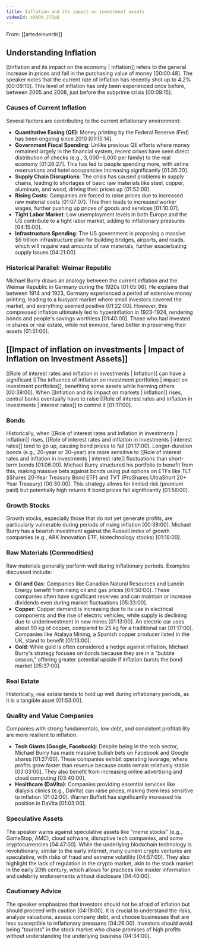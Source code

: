 ```yaml
---
title: Inflation and its impact on investment assets
videoId: xXA0V_J7GpQ
---
```


From: [[artedeinvertir]] <br/> 

## Understanding Inflation
[[Inflation and its impact on the economy | Inflation]] refers to the general increase in prices and fall in the purchasing value of money <a class="yt-timestamp" data-t="00:00:48">[00:00:48]</a>. The speaker notes that the current rate of inflation has recently shot up to 4.2% <a class="yt-timestamp" data-t="00:09:10">[00:09:10]</a>. This level of inflation has only been experienced once before, between 2005 and 2008, just before the subprime crisis <a class="yt-timestamp" data-t="00:09:15">[00:09:15]</a>.

### Causes of Current Inflation
Several factors are contributing to the current inflationary environment:
*   **Quantitative Easing (QE)**: Money printing by the Federal Reserve (Fed) has been ongoing since 2010 <a class="yt-timestamp" data-t="01:15:14">[01:15:14]</a>.
*   **Government Fiscal Spending**: Unlike previous QE efforts where money remained largely in the financial system, recent crises have seen direct distribution of checks (e.g., $3,000-$6,000 per family) to the real economy <a class="yt-timestamp" data-t="01:26:27">[01:26:27]</a>. This has led to people spending more, with airline reservations and hotel occupancies increasing significantly <a class="yt-timestamp" data-t="01:36:20">[01:36:20]</a>.
*   **Supply Chain Disruptions**: The crisis has caused problems in supply chains, leading to shortages of basic raw materials like steel, copper, aluminum, and wood, driving their prices up <a class="yt-timestamp" data-t="01:52:00">[01:52:00]</a>.
*   **Rising Costs**: Companies are forced to raise prices due to increased raw material costs <a class="yt-timestamp" data-t="01:07:07">[01:07:07]</a>. This then leads to increased worker wages, further pushing up prices of goods and services <a class="yt-timestamp" data-t="01:10:07">[01:10:07]</a>.
*   **Tight Labor Market**: Low unemployment levels in both Europe and the US contribute to a tight labor market, adding to inflationary pressures <a class="yt-timestamp" data-t="04:15:00">[04:15:00]</a>.
*   **Infrastructure Spending**: The US government is proposing a massive $6 trillion infrastructure plan for building bridges, airports, and roads, which will require vast amounts of raw materials, further exacerbating supply issues <a class="yt-timestamp" data-t="04:21:00">[04:21:00]</a>.

### Historical Parallel: Weimar Republic
Michael Burry draws an analogy between the current inflation and the Weimar Republic in Germany during the 1920s <a class="yt-timestamp" data-t="01:05:06">[01:05:06]</a>. He explains that between 1914 and 1923, Germany experienced a period of extensive money printing, leading to a buoyant market where small investors covered the market, and everything seemed positive <a class="yt-timestamp" data-t="01:22:00">[01:22:00]</a>. However, this compressed inflation ultimately led to hyperinflation in 1923-1924, rendering bonds and people's savings worthless <a class="yt-timestamp" data-t="01:40:00">[01:40:00]</a>. Those who had invested in shares or real estate, while not immune, fared better in preserving their assets <a class="yt-timestamp" data-t="01:51:00">[01:51:00]</a>.

## [[Impact of inflation on investments | Impact of Inflation on Investment Assets]]
[[Role of interest rates and inflation in investments | Inflation]] can have a significant [[The influence of inflation on investment portfolios | impact on investment portfolios]], benefiting some assets while harming others <a class="yt-timestamp" data-t="00:39:00">[00:39:00]</a>. When [[Inflation and its impact on markets | inflation]] rises, central banks eventually have to raise [[Role of interest rates and inflation in investments | interest rates]] to control it <a class="yt-timestamp" data-t="01:17:00">[01:17:00]</a>.

### Bonds
Historically, when [[Role of interest rates and inflation in investments | inflation]] rises, [[Role of interest rates and inflation in investments | interest rates]] tend to go up, causing bond prices to fall <a class="yt-timestamp" data-t="01:17:00">[01:17:00]</a>. Longer-duration bonds (e.g., 20-year or 30-year) are more sensitive to [[Role of interest rates and inflation in investments | interest rate]] fluctuations than short-term bonds <a class="yt-timestamp" data-t="01:06:00">[01:06:00]</a>. Michael Burry structured his portfolio to benefit from this, making massive bets against bonds using put options on ETFs like TLT (iShares 20-Year Treasury Bond ETF) and TVT (ProShares UltraShort 20+ Year Treasury) <a class="yt-timestamp" data-t="00:30:00">[00:30:00]</a>. This strategy allows for limited risk (premium paid) but potentially high returns if bond prices fall significantly <a class="yt-timestamp" data-t="01:56:00">[01:56:00]</a>.

### Growth Stocks
Growth stocks, especially those that do not yet generate profits, are particularly vulnerable during periods of rising inflation <a class="yt-timestamp" data-t="00:39:00">[00:39:00]</a>. Michael Burry has a bearish investment against the Russell index of growth companies (e.g., ARK Innovation ETF, biotechnology stocks) <a class="yt-timestamp" data-t="01:18:00">[01:18:00]</a>.

### Raw Materials (Commodities)
Raw materials generally perform well during inflationary periods. Examples discussed include:
*   **Oil and Gas**: Companies like Canadian Natural Resources and Lundin Energy benefit from rising oil and gas prices <a class="yt-timestamp" data-t="04:50:00">[04:50:00]</a>. These companies often have significant reserves and can maintain or increase dividends even during market fluctuations <a class="yt-timestamp" data-t="05:33:00">[05:33:00]</a>.
*   **Copper**: Copper demand is increasing due to its use in electrical components and the rise of electric vehicles, while supply is declining due to underinvestment in new mines <a class="yt-timestamp" data-t="01:13:00">[01:13:00]</a>. An electric car uses about 90 kg of copper, compared to 25 kg for a traditional car <a class="yt-timestamp" data-t="01:17:00">[01:17:00]</a>. Companies like Atalaya Mining, a Spanish copper producer listed in the UK, stand to benefit <a class="yt-timestamp" data-t="01:13:00">[01:13:00]</a>.
*   **Gold**: While gold is often considered a hedge against inflation, Michael Burry's strategy focuses on bonds because they are in a "bubble season," offering greater potential upside if inflation bursts the bond market <a class="yt-timestamp" data-t="05:37:00">[05:37:00]</a>.

### Real Estate
Historically, real estate tends to hold up well during inflationary periods, as it is a tangible asset <a class="yt-timestamp" data-t="01:53:00">[01:53:00]</a>.

### Quality and Value Companies
Companies with strong fundamentals, low debt, and consistent profitability are more resilient to inflation.
*   **Tech Giants (Google, Facebook)**: Despite being in the tech sector, Michael Burry has made massive bullish bets on Facebook and Google shares <a class="yt-timestamp" data-t="01:27:00">[01:27:00]</a>. These companies exhibit operating leverage, where profits grow faster than revenue because costs remain relatively stable <a class="yt-timestamp" data-t="03:03:00">[03:03:00]</a>. They also benefit from increasing online advertising and cloud computing <a class="yt-timestamp" data-t="03:40:00">[03:40:00]</a>.
*   **Healthcare (DaVita)**: Companies providing essential services like dialysis clinics (e.g., DaVita) can raise prices, making them less sensitive to inflation <a class="yt-timestamp" data-t="01:02:00">[01:02:00]</a>. Warren Buffett has significantly increased his position in DaVita <a class="yt-timestamp" data-t="01:03:00">[01:03:00]</a>.

### Speculative Assets
The speaker warns against speculative assets like "meme stocks" (e.g., GameStop, AMC), cloud software, disruptive tech companies, and some cryptocurrencies <a class="yt-timestamp" data-t="04:47:00">[04:47:00]</a>. While the underlying blockchain technology is revolutionary, similar to the early internet, many current crypto ventures are speculative, with risks of fraud and extreme volatility <a class="yt-timestamp" data-t="04:57:00">[04:57:00]</a>. They also highlight the lack of regulation in the crypto market, akin to the stock market in the early 20th century, which allows for practices like insider information and celebrity endorsements without disclosure <a class="yt-timestamp" data-t="04:40:00">[04:40:00]</a>.

### Cautionary Advice
The speaker emphasizes that investors should not be afraid of inflation but should proceed with caution <a class="yt-timestamp" data-t="04:18:00">[04:18:00]</a>. It is crucial to understand the risks, analyze valuations, assess company debt, and choose businesses that are less susceptible to inflationary pressures <a class="yt-timestamp" data-t="04:26:00">[04:26:00]</a>. Investors should avoid being "tourists" in the stock market who chase promises of high profits without understanding the underlying business <a class="yt-timestamp" data-t="04:34:00">[04:34:00]</a>.